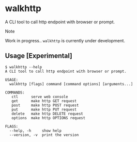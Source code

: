 # walkhttp
A CLI tool to call http endpoint with browser or prompt.

> [!NOTE]  
> Work in progress.. `walkhttp` is currently under development.

## Usage [Experimental]
```console
$ walkhttp --help
A CLI tool to call http endpoint with browser or prompt.

USAGE:
  walkhttp [flags] command [command options] [arguments...]

COMMANDS:
   ctl      serve web console
   get      make http GET request
   post     make http POST request
   put      make http PUT request
   delete   make http DELETE request
   options  make http OPTIONS request

FLAGS:
  --help, -h     show help
  --version, -v  print the version
```
